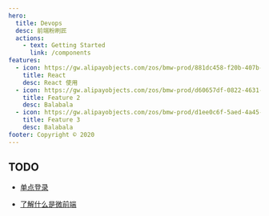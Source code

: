 ```yaml
---
hero:
  title: Devops
  desc: 前端粉刷匠
  actions:
    - text: Getting Started
      link: /components
features:
  - icon: https://gw.alipayobjects.com/zos/bmw-prod/881dc458-f20b-407b-947a-95104b5ec82b/k79dm8ih_w144_h144.png
    title: React
    desc: React 使用
  - icon: https://gw.alipayobjects.com/zos/bmw-prod/d60657df-0822-4631-9d7c-e7a869c2f21c/k79dmz3q_w126_h126.png
    title: Feature 2
    desc: Balabala
  - icon: https://gw.alipayobjects.com/zos/bmw-prod/d1ee0c6f-5aed-4a45-a507-339a4bfe076c/k7bjsocq_w144_h144.png
    title: Feature 3
    desc: Balabala
footer: Copyright © 2020
---
```


## TODO

- [单点登录](https://mp.weixin.qq.com/s/yVmvhbMs3iWSpXva7u5LGw)

- [了解什么是微前端](https://mp.weixin.qq.com/s/AeJrrvXGTOiIvOcxEQLHrQ)